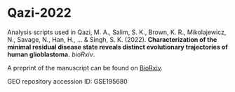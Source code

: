 # Qazi-2022
Analysis scripts used in Qazi, M. A., Salim, S. K., Brown, K. R., Mikolajewicz, N., Savage, N., Han, H., ... & Singh, S. K. (2022). **Characterization of the minimal residual disease state reveals distinct evolutionary trajectories of human glioblastoma.** *bioRxiv*.

A preprint of the manuscript can be found on [BioRxiv](https://www.biorxiv.org/content/10.1101/2022.01.28.478232v2). 

GEO repository accession ID: GSE195680
